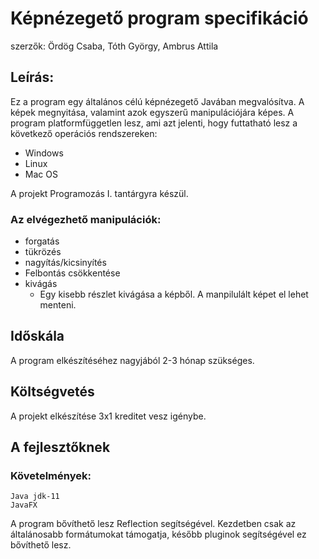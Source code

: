 # Képnézegető program specifikáció

 szerzők: Ördög Csaba, Tóth György, Ambrus Attila

## Leírás:
Ez a program egy általános célú képnézegető Javában megvalósítva.
A képek megnyitása, valamint azok egyszerű manipulációjára képes.
A program platformfüggetlen lesz, ami azt jelenti, hogy futtatható lesz a következő operációs rendszereken:
- Windows
- Linux
- Mac OS

A projekt Programozás I. tantárgyra készül.


### Az elvégezhető manipulációk:
- forgatás
- tükrözés
- nagyítás/kicsinyítés
- Felbontás csökkentése
- kivágás
    - Egy kisebb részlet kivágása a képből.
A manpilulált képet el lehet menteni.

## Időskála
A program elkészítéséhez nagyjából 2-3 hónap szükséges.

## Költségvetés
A projekt elkészítése 3x1 kreditet vesz igénybe.


## A fejlesztőknek
### Követelmények:
    Java jdk-11
    JavaFX

A program bővíthető lesz Reflection segítségével.
Kezdetben csak az általánosabb formátumokat támogatja, később pluginok segítségével ez bővíthető lesz.
